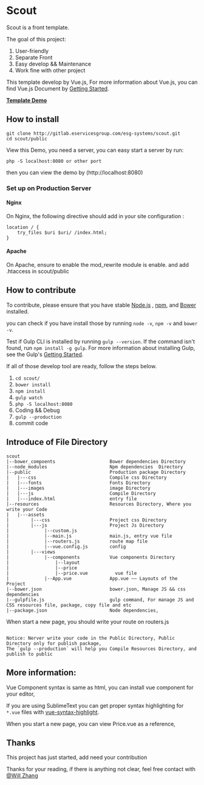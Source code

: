 # Scout

Scout is a front template.

The goal of this project:
1. User-friendly
2. Separate Front
3. Easy develop && Maintenance
4. Work fine with other project

This template develop by Vue.js,  For more information about Vue.js, you can find Vue.js Document by [Getting Started](http://vuejs.org/).

**[Template Demo](http://scout.eservicesgroup.com/)**

## How to install

```
git clone http://gitlab.eservicesgroup.com/esg-systems/scout.git
cd scout/public
```

View this Demo, you need a server, you can easy start a server by run:
```
php -S localhost:8080 or other port
```
then you can view the demo by (http://localhost:8080)

### Set up on Production Server

#### Nginx
On Nginx, the following directive should add in your site configuration :
```
location / {
    try_files $uri $uri/ /index.html;
}
```

#### Apache
On Apache, ensure to enable the mod_rewrite module is enable. and add .htaccess in scout/public


## How to contribute
To contribute, please ensure that you have stable [Node.js](https://nodejs.org/) , [npm](https://npmjs.com), and [Bower](https://bower.io/) installed.

you can check if you have install those by running `node -v`, `npm -v` and `bower -v`.

Test if Gulp CLI is installed by running `gulp --version`.  If the command isn't found, run `npm install -g gulp`.
For more information about installing Gulp, see the Gulp's [Getting Started](https://github.com/gulpjs/gulp/blob/master/docs/getting-started.md).


If all of those develop tool are ready, follow the steps below.

1. `cd scout/`
2. `bower install`
3. `npm install`
4. `gulp watch`
5. `php -S localhost:8080`
6. Coding && Debug
7. `gulp --production`
8. commit code


## Introduce of File Directory

```
scout
|--bower_compoents                    Bower dependencies Directory
|--node_modules                       Npm dependencies  Directory
|--public                             Production package Directory
|   |---css                           Compile css Directory
|   |---fonts                         Fonts Directory
|   |---images                        image Directory
|   |---js                            Compile Directory
|   |---index.html                    entry file
|--resources                          Resources Directory, Where you write your Code
|   |---assets
|        |---css                      Project css Directory
|        |---js                       Project Js Directory
|             |--custom.js
|             |--main.js              main.js, entry vue file
|             |--routers.js           route map file
|             |--vue.config.js        config
|        |---views
|             |--components           Vue components Directory
|                 |--layout
|                 |--price
|                 |--price.vue          vue file
|             |--App.vue              App.vue —— Layouts of the Project
|--bower.json                         bower.json, Manage JS && css dependencies
|--gulpfile.js                        gulp command, For manage JS and CSS resources file, package, copy file and etc
|--package.json                       Node dependencies,

```

When start a new page, you should write your route on routers.js

```

Notice: Nerver write your code in the Public Directory, Public Directory only for publish package,
The `gulp --production` will help you Compile Resources Directory, and publish to public

```



## More information:

Vue Component syntax is same as html, you can install vue component for your editor,

If you are using SublimeText you can get proper syntax highlighting for `*.vue` files with [vue-syntax-highlight](https://github.com/vuejs/vue-syntax-highlight).

When you start a new page, you can view Price.vue as a reference,



## Thanks
This project has just started, add need your contribution

Thanks for your reading, if there is anything not clear, feel free contact with [@Will Zhang]()